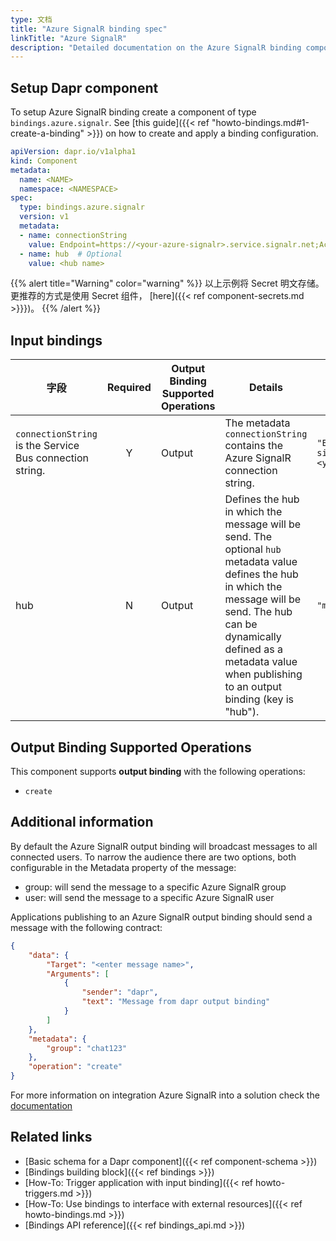 ```yaml
---
type: 文档
title: "Azure SignalR binding spec"
linkTitle: "Azure SignalR"
description: "Detailed documentation on the Azure SignalR binding component"
---
```


## Setup Dapr component

To setup Azure SignalR binding create a component of type `bindings.azure.signalr`. See [this guide]({{< ref "howto-bindings.md#1-create-a-binding" >}}) on how to create and apply a binding configuration.


```yaml
apiVersion: dapr.io/v1alpha1
kind: Component
metadata:
  name: <NAME>
  namespace: <NAMESPACE>
spec:
  type: bindings.azure.signalr
  version: v1
  metadata:
  - name: connectionString
    value: Endpoint=https://<your-azure-signalr>.service.signalr.net;AccessKey=<your-access-key>;Version=1.0;
  - name: hub  # Optional
    value: <hub name>
```

{{% alert title="Warning" color="warning" %}}
以上示例将 Secret 明文存储。 更推荐的方式是使用 Secret 组件， [here]({{< ref component-secrets.md >}}})。
{{% /alert %}}

## Input bindings

| 字段                                                       | Required | Output Binding Supported Operations | Details                                                                                                                                                                                                                                             | Example:                                                                                                           |
| -------------------------------------------------------- |:--------:| ----------------------------------- | --------------------------------------------------------------------------------------------------------------------------------------------------------------------------------------------------------------------------------------------------- | ------------------------------------------------------------------------------------------------------------------ |
| `connectionString` is the Service Bus connection string. |    Y     | Output                              | The metadata `connectionString` contains the Azure SignalR connection string.                                                                                                                                                                       | `"Endpoint=https://<your-azure-signalr>.service.signalr.net;AccessKey=<your-access-key>;Version=1.0;"` |
| hub                                                      |    N     | Output                              | Defines the hub in which the message will be send. The optional `hub` metadata value defines the hub in which the message will be send. The hub can be dynamically defined as a metadata value when publishing to an output binding (key is "hub"). | `"myhub"`                                                                                                          |


## Output Binding Supported Operations

This component supports **output binding** with the following operations:

- `create`

## Additional information

By default the Azure SignalR output binding will broadcast messages to all connected users. To narrow the audience there are two options, both configurable in the Metadata property of the message:

- group: will send the message to a specific Azure SignalR group
- user: will send the message to a specific Azure SignalR user

Applications publishing to an Azure SignalR output binding should send a message with the following contract:

```json
{
    "data": {
        "Target": "<enter message name>",
        "Arguments": [
            {
                "sender": "dapr",
                "text": "Message from dapr output binding"
            }
        ]
    },
    "metadata": {
        "group": "chat123"
    },
    "operation": "create"
}
```

For more information on integration Azure SignalR into a solution check the [documentation](https://docs.microsoft.com/en-us/azure/azure-signalr/)

## Related links

- [Basic schema for a Dapr component]({{< ref component-schema >}})
- [Bindings building block]({{< ref bindings >}})
- [How-To: Trigger application with input binding]({{< ref howto-triggers.md >}})
- [How-To: Use bindings to interface with external resources]({{< ref howto-bindings.md >}})
- [Bindings API reference]({{< ref bindings_api.md >}})

